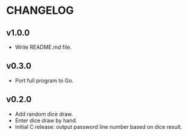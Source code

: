 CHANGELOG
=========

v1.0.0
------

* Write README.md file.

v0.3.0
------

* Port full program to Go.

v0.2.0
------

* Add random dice draw.
* Enter dice draw by hand.
* Initial C release: output password line number based on dice result.
